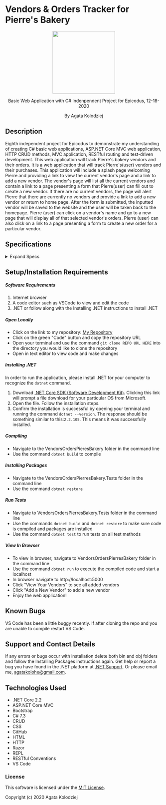 # Vendors & Orders Tracker for Pierre's Bakery

<div align="center">
<img src="https://github.com/agatakolohe.png" width="200px" height="auto" >
</div>
<p align="center">Basic Web Application with C# Indenpendent Project for Epicodus, 12-18-2020</p>
<p align="center"> By Agata Kolodziej</p>

## Description

Eighth independent project for Epicodus to demonstrate my understanding of creating C# basic web applications, ASP.NET Core MVC web application, HTTP CRUD methods, MVC application, RESTful routing and test-driven development. This web application will track Pierre's bakery vendors and their orders. It is a web application that will track Pierre's(user) vendors and their purchases. This application will include a splash page welcoming Pierre and providing a link to view the current vendor's page and a link to add a new vendor. The vendor's page will list all the current vendors and contain a link to a page presenting a form that Pierre(user) can fill out to create a new vendor. If there are no current vendors, the page will alert Pierre that there are currently no vendors and provide a link to add a new vendor or return to home page. After the form is submitted, the inputted vendor will be saved to the website and the user will be taken back to the homepage. Pierre (user) can click on a vendor's name and go to a new page that will display all of that selected vendor's orders. Pierre (user) can also click on a link to a page presenting a form to create a new order for a particular vendor.

## Specifications

<details>
  <summary>Expand Specs</summary>

### Describe: Vendor()

| Test                                                        | Expect                                                |
| ----------------------------------------------------------- | ----------------------------------------------------- |
| It will instantiate a Vendor object with Vendor constructor | Vendor(string vendorName, string vendorDescription)   |
| It will assign a Vendor Id number to a Vendor               | Vendor(int vendorId).toEqual(1);                      |
| It will create a list of Vendor objects                     | vendorList = new List<Vendor> { vendor01, vendor02 }; |
| It will find specific vendor by Vendor Id                   | Vendor.Find(2).toEqual(vendor02);                     |
| It will associate order with vendor                         | vendor.AddOrder(order) order.Items.toEqual(order);    |

### Describe: Order()

| Test                                                       | Expect                                                             |
| ---------------------------------------------------------- | ------------------------------------------------------------------ |
| It will instantiate an Order object with Order constructor | Order(string orderTitle, string orderDescription, int orderPrice)  |
| It will get the current date for OrderDate                 | order.GetOrderDate() order.OrderDate("Friday, December 18, 2020";) |
| It will assign an Order Id number to an Order              | Order(int orderId).toEqual(1);                                     |
| It will create a list of Order objects                     | orderList = new List<Order> { order01, order02 };                  |
| It will find specific order by Order Id                    | Order.Find(2).toEqual(order02);                                    |

</details>

## Setup/Installation Requirements

##### Software Requirements

1. Internet browser
2. A code editor such as VSCode to view and edit the code
3. .NET or follow along with the Installing .NET instructions to install .NET

##### Open Locally

- Click on the link to my repository: [My Repository](https://github.com/agatakolohe/Vendors-Orders-PierresBakery.Solution.git)
- Click on the green "Code" button and copy the repository URL
- Open your terminal and use the command `git clone REPO URL HERE` into the directory you would like to clone the repository
- Open in text editor to view code and make changes

##### Installing .NET

In order to run the application, please install .NET for your computer to recognize the `dotnet` command.

1. Download [.NET Core SDK (Software Development Kit)](https://dotnet.microsoft.com/download/thank-you/dotnet-sdk-2.2.106-macos-x64-installer). Clicking this link will prompt a file download for your particular OS from Microsoft.
2. Open the file. Follow the installation steps.
3. Confirm the installation is successful by opening your terminal and running the command `dotnet --version`. The response should be something similar to this:`2.2.105`. This means it was successfully installed.

##### Compiling

- Navigate to the VendorsOrdersPieresBakery folder in the command line
- Use the command `dotnet build` to compile

##### Installing Packages

- Navigate to the VendorsOrdersPierresBakery.Tests folder in the command line
- Use the command `dotnet restore`

##### Run Tests

- Navigate to VendorsOrdersPierresBakery.Tests folder in the command line
- Use the commands `dotnet build` and `dotnet restore` to make sure code is compiled and packages are installed
- Use the command `dotnet test` to run tests on all test methods

##### View In Browser

- To view in browser, navigate to VendorsOrdersPierresBakery folder in the command line
- Use the command `dotnet run` to execute the compiled code and start a localhost
- In browser navigate to http://localhost:5000
- Click "View Your Vendors" to see all added vendors
- Click "Add a New Vendor" to add a new vendor
- Enjoy the web application!

## Known Bugs

VS Code has been a little buggy recently. If after cloning the repo and you are unable to compile restart VS Code.

## Support and Contact Details

If any errors or bugs occur with installation delete both bin and obj folders and follow the Installing Packages instructions again. Get help or report a bug you have found in the .NET platform at [.NET Support](https://dotnet.microsoft.com/platform/support). Or please email me, <agatakolohe@gmail.com>.

## Technologies Used

- .NET Core 2.2
- ASP.NET Core MVC
- Bootstrap
- C# 7.3
- CRUD
- CSS
- GitHub
- HTML
- HTTP
- Razor
- REPL
- RESTful Conventions
- VS Code

### License

This software is licensed under the [MIT License](https://choosealicense.com/licenses/mit/).

Copyright (c) 2020 Agata Kolodziej
